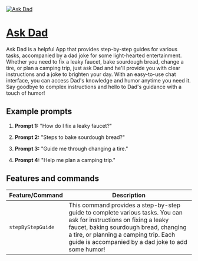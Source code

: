 [![Ask Dad](https://files.oaiusercontent.com/file-vIrafG6RZDE438KQEzyO014y?se=2123-10-17T03%3A13%3A46Z&sp=r&sv=2021-08-06&sr=b&rscc=max-age%3D31536000%2C%20immutable&rscd=attachment%3B%20filename%3D106f4250-15f1-42e5-9a53-6f13aac1522a.png&sig=OFLQwAfBZZmafdcDQ/mWl3r9FC2kAnfY1omP7w8cSSY%3D)](https://chat.openai.com/g/g-4J2ukQnwl-ask-dad)

# [Ask Dad](https://chat.openai.com/g/g-4J2ukQnwl-ask-dad)

Ask Dad is a helpful App that provides step-by-step guides for various tasks, accompanied by a dad joke for some light-hearted entertainment. Whether you need to fix a leaky faucet, bake sourdough bread, change a tire, or plan a camping trip, just ask Dad and he'll provide you with clear instructions and a joke to brighten your day. With an easy-to-use chat interface, you can access Dad's knowledge and humor anytime you need it. Say goodbye to complex instructions and hello to Dad's guidance with a touch of humor!

## Example prompts

1. **Prompt 1:** "How do I fix a leaky faucet?"

2. **Prompt 2:** "Steps to bake sourdough bread?"

3. **Prompt 3:** "Guide me through changing a tire."

4. **Prompt 4:** "Help me plan a camping trip."

## Features and commands

| Feature/Command | Description |
| --- | --- |
| `stepByStepGuide` | This command provides a step-by-step guide to complete various tasks. You can ask for instructions on fixing a leaky faucet, baking sourdough bread, changing a tire, or planning a camping trip. Each guide is accompanied by a dad joke to add some humor! |